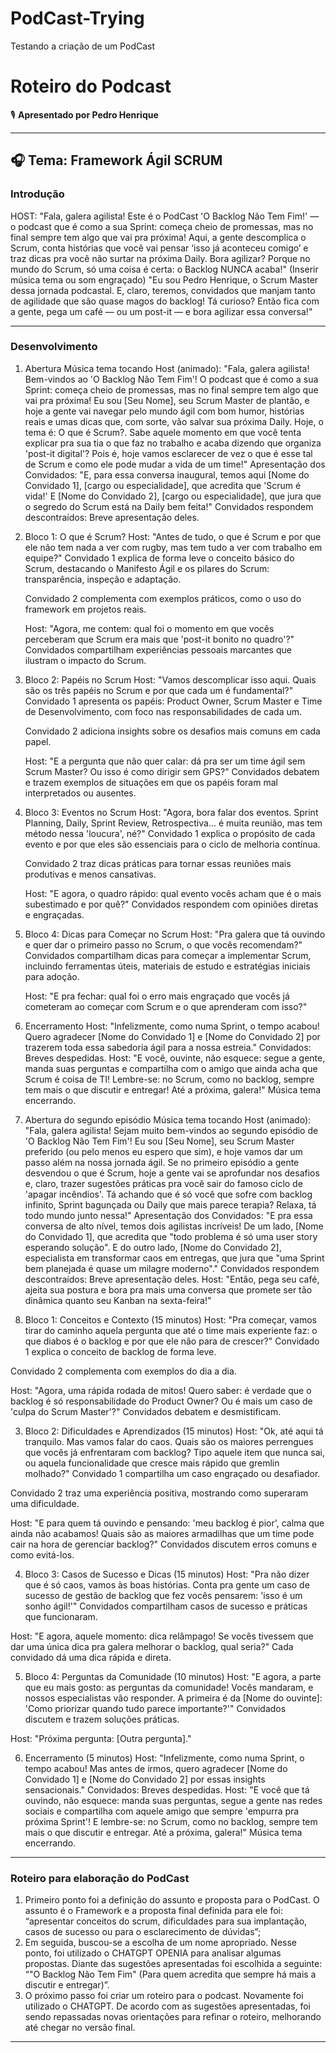 # PodCast-Trying
Testando a criação de um PodCast
# Roteiro do Podcast  
🎙 **Apresentado por Pedro Henrique**  

---

## 🎧 Tema: Framework Ágil SCRUM  

### Introdução  
HOST: "Fala, galera agilista! Este é o PodCast 'O Backlog Não Tem Fim!' — o podcast que é como a sua Sprint: começa cheio de promessas, mas no final sempre tem algo que vai pra próxima! Aqui, a gente descomplica o Scrum, conta histórias que você vai pensar ‘isso já aconteceu comigo’ e traz dicas pra você não surtar na próxima Daily. 
Bora agilizar? Porque no mundo do Scrum, só uma coisa é certa: o Backlog NUNCA acaba!"
(Inserir música tema ou som engraçado)
"Eu sou Pedro Henrique, o Scrum Master dessa jornada podcastal. E, claro, teremos, convidados que manjam tanto de agilidade que são quase magos do backlog! Tá curioso? Então fica com a gente, pega um café — ou um post-it — e bora agilizar essa conversa!" 

---

### Desenvolvimento  
1. Abertura 
Música tema tocando
Host (animado):
"Fala, galera agilista! Bem-vindos ao 'O Backlog Não Tem Fim'! O podcast que é como a sua Sprint: começa cheio de promessas, mas no final sempre tem algo que vai pra próxima! Eu sou [Seu Nome], seu Scrum Master de plantão, e hoje a gente vai navegar pelo mundo ágil com bom humor, histórias reais e umas dicas que, com sorte, vão salvar sua próxima Daily.
Hoje, o tema é: O que é Scrum?. Sabe aquele momento em que você tenta explicar pra sua tia o que faz no trabalho e acaba dizendo que organiza 'post-it digital'? Pois é, hoje vamos esclarecer de vez o que é esse tal de Scrum e como ele pode mudar a vida de um time!"
Apresentação dos Convidados:
"E, para essa conversa inaugural, temos aqui [Nome do Convidado 1], [cargo ou especialidade], que acredita que 'Scrum é vida!' E [Nome do Convidado 2], [cargo ou especialidade], que jura que o segredo do Scrum está na Daily bem feita!"
Convidados respondem descontraídos: Breve apresentação deles.

2. Bloco 1: O que é Scrum? 
Host:
"Antes de tudo, o que é Scrum e por que ele não tem nada a ver com rugby, mas tem tudo a ver com trabalho em equipe?"
Convidado 1 explica de forma leve o conceito básico do Scrum, destacando o Manifesto Ágil e os pilares do Scrum: transparência, inspeção e adaptação.

    Convidado 2 complementa com exemplos práticos, como o uso do framework em projetos reais.

    Host:
    "Agora, me contem: qual foi o momento em que vocês perceberam que Scrum era mais que 'post-it bonito no quadro'?"
    Convidados compartilham experiências pessoais marcantes que ilustram o impacto do Scrum.

3. Bloco 2: Papéis no Scrum 
Host:
"Vamos descomplicar isso aqui. Quais são os três papéis no Scrum e por que cada um é fundamental?"
Convidado 1 apresenta os papéis: Product Owner, Scrum Master e Time de Desenvolvimento, com foco nas responsabilidades de cada um.

    Convidado 2 adiciona insights sobre os desafios mais comuns em cada papel.

    Host:
    "E a pergunta que não quer calar: dá pra ser um time ágil sem Scrum Master? Ou isso é como dirigir sem GPS?"
    Convidados debatem e trazem exemplos de situações em que os papéis foram mal interpretados ou ausentes.

4. Bloco 3: Eventos no Scrum 
Host:
"Agora, bora falar dos eventos. Sprint Planning, Daily, Sprint Review, Retrospectiva... é muita reunião, mas tem método nessa 'loucura', né?"
Convidado 1 explica o propósito de cada evento e por que eles são essenciais para o ciclo de melhoria contínua.

    Convidado 2 traz dicas práticas para tornar essas reuniões mais produtivas e menos cansativas.

    Host:
    "E agora, o quadro rápido: qual evento vocês acham que é o mais subestimado e por quê?"
    Convidados respondem com opiniões diretas e engraçadas.

5. Bloco 4: Dicas para Começar no Scrum 
Host:
"Pra galera que tá ouvindo e quer dar o primeiro passo no Scrum, o que vocês recomendam?"
Convidados compartilham dicas para começar a implementar Scrum, incluindo ferramentas úteis, materiais de estudo e estratégias iniciais para adoção.

    Host:
    "E pra fechar: qual foi o erro mais engraçado que vocês já cometeram ao começar com Scrum e o que aprenderam com isso?"

6. Encerramento 
Host:
"Infelizmente, como numa Sprint, o tempo acabou! Quero agradecer [Nome do Convidado 1] e [Nome do Convidado 2] por trazerem toda essa sabedoria ágil para a nossa estreia."
Convidados: Breves despedidas.
Host:
"E você, ouvinte, não esquece: segue a gente, manda suas perguntas e compartilha com o amigo que ainda acha que Scrum é coisa de TI! Lembre-se: no Scrum, como no backlog, sempre tem mais o que discutir e entregar! Até a próxima, galera!"
Música tema encerrando.


1. Abertura do segundo episódio
Música tema tocando
Host (animado): "Fala, galera agilista! Sejam muito bem-vindos ao segundo episódio de 'O Backlog Não Tem Fim'! Eu sou [Seu Nome], seu Scrum Master preferido (ou pelo menos eu espero que sim), e hoje vamos dar um passo além na nossa jornada ágil.
Se no primeiro episódio a gente desvendou o que é Scrum, hoje a gente vai se aprofundar nos desafios e, claro, trazer sugestões práticas pra você sair do famoso ciclo de 'apagar incêndios'. Tá achando que é só você que sofre com backlog infinito, Sprint bagunçada ou Daily que mais parece terapia? Relaxa, tá todo mundo junto nessa!"
Apresentação dos Convidados: "E pra essa conversa de alto nível, temos dois agilistas incríveis! De um lado, [Nome do Convidado 1], que acredita que "todo problema é só uma user story esperando solução". E do outro lado, [Nome do Convidado 2], especialista em transformar caos em entregas, que jura que "uma Sprint bem planejada é quase um milagre moderno"."
Convidados respondem descontraídos: Breve apresentação deles.
Host: "Então, pega seu café, ajeita sua postura e bora pra mais uma conversa que promete ser tão dinâmica quanto seu Kanban na sexta-feira!"

2. Bloco 1: Conceitos e Contexto (15 minutos)
Host:
"Pra começar, vamos tirar do caminho aquela pergunta que até o time mais experiente faz: o que diabos é o backlog e por que ele não para de crescer?"
Convidado 1 explica o conceito de backlog de forma leve.

Convidado 2 complementa com exemplos do dia a dia.

Host:
"Agora, uma rápida rodada de mitos! Quero saber: é verdade que o backlog é só responsabilidade do Product Owner? Ou é mais um caso de 'culpa do Scrum Master'?"
Convidados debatem e desmistificam.

3. Bloco 2: Dificuldades e Aprendizados (15 minutos)
Host:
"Ok, até aqui tá tranquilo. Mas vamos falar do caos. Quais são os maiores perrengues que vocês já enfrentaram com backlog? Tipo aquele item que nunca sai, ou aquela funcionalidade que cresce mais rápido que gremlin molhado?"
Convidado 1 compartilha um caso engraçado ou desafiador.

Convidado 2 traz uma experiência positiva, mostrando como superaram uma dificuldade.

Host:
"E para quem tá ouvindo e pensando: 'meu backlog é pior', calma que ainda não acabamos! Quais são as maiores armadilhas que um time pode cair na hora de gerenciar backlog?"
Convidados discutem erros comuns e como evitá-los.

4. Bloco 3: Casos de Sucesso e Dicas (15 minutos)
Host:
"Pra não dizer que é só caos, vamos às boas histórias. Conta pra gente um caso de sucesso de gestão de backlog que fez vocês pensarem: 'isso é um sonho ágil!'"
Convidados compartilham casos de sucesso e práticas que funcionaram.

Host:
"E agora, aquele momento: dica relâmpago! Se vocês tivessem que dar uma única dica pra galera melhorar o backlog, qual seria?"
Cada convidado dá uma dica rápida e direta.


5. Bloco 4: Perguntas da Comunidade (10 minutos)
Host:
"E agora, a parte que eu mais gosto: as perguntas da comunidade! Vocês mandaram, e nossos especialistas vão responder. A primeira é da [Nome do ouvinte]: 'Como priorizar quando tudo parece importante?'"
Convidados discutem e trazem soluções práticas.

Host:
"Próxima pergunta: [Outra pergunta]."

6. Encerramento (5 minutos)
Host:
"Infelizmente, como numa Sprint, o tempo acabou! Mas antes de irmos, quero agradecer [Nome do Convidado 1] e [Nome do Convidado 2] por essas insights sensacionais."
Convidados: Breves despedidas.
Host:
"E você que tá ouvindo, não esquece: manda suas perguntas, segue a gente nas redes sociais e compartilha com aquele amigo que sempre 'empurra pra próxima Sprint'! E lembre-se: no Scrum, como no backlog, sempre tem mais o que discutir e entregar. Até a próxima, galera!"
Música tema encerrando.
---

 

### Roteiro para elaboração do PodCast
1. Primeiro ponto foi a definição do assunto e proposta para o PodCast. O assunto é o Framework  e a proposta final definida para ele foi: “apresentar conceitos do scrum, dificuldades para sua implantação, casos de sucesso ou para o esclarecimento de dúvidas”;
2. Em seguida, buscou-se a escolha de um nome apropriado. Nesse ponto, foi utilizado o CHATGPT OPENIA para analisar algumas propostas. Diante das sugestões apresentadas foi escolhida a seguinte: “"O Backlog Não Tem Fim"
(Para quem acredita que sempre há mais a discutir e entregar)”.
3. O próximo passo foi criar um roteiro para o podcast. Novamente foi utilizado o CHATGPT. De acordo com as sugestões apresentadas, foi sendo repassadas novas orientações para refinar o roteiro, melhorando até chegar no versão final.


---


